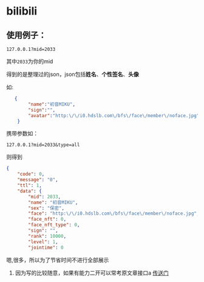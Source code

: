 # bilibili

## 使用例子：

``` url
127.0.0.1?mid=2033
```
其中<code>2033</code>为你的mid

得到的是整理过的json，json包括<b>姓名</b>、<b>个性签名</b>、<b>头像</b>

如:
``` json
   {
        "name":"初音MIKU",
        "sign":"",
        "avatar":"http:\/\/i0.hdslb.com\/bfs\/face\/member\/noface.jpg"
    }
```

携带参数如：
``` url
127.0.0.1?mid=2033&type=all
```

则得到
``` json
{
	"code": 0,
	"message": "0",
	"ttl": 1,
	"data": {
		"mid": 2033,
		"name": "初音MIKU",
		"sex": "保密",
		"face": "http:\/\/i0.hdslb.com\/bfs\/face\/member\/noface.jpg",
		"face_nft": 0,
		"face_nft_type": 0,
		"sign": "",
		"rank": 10000,
		"level": 1,
		"jointime": 0
```
嗯,很多，所以为了节省时间不进行全部展示



1. 因为写的比较随意，如果有能力二开可以常考原文章接口a 
<a href="https://www.bilibili.com/read/cv3430609/">传送门</a>
